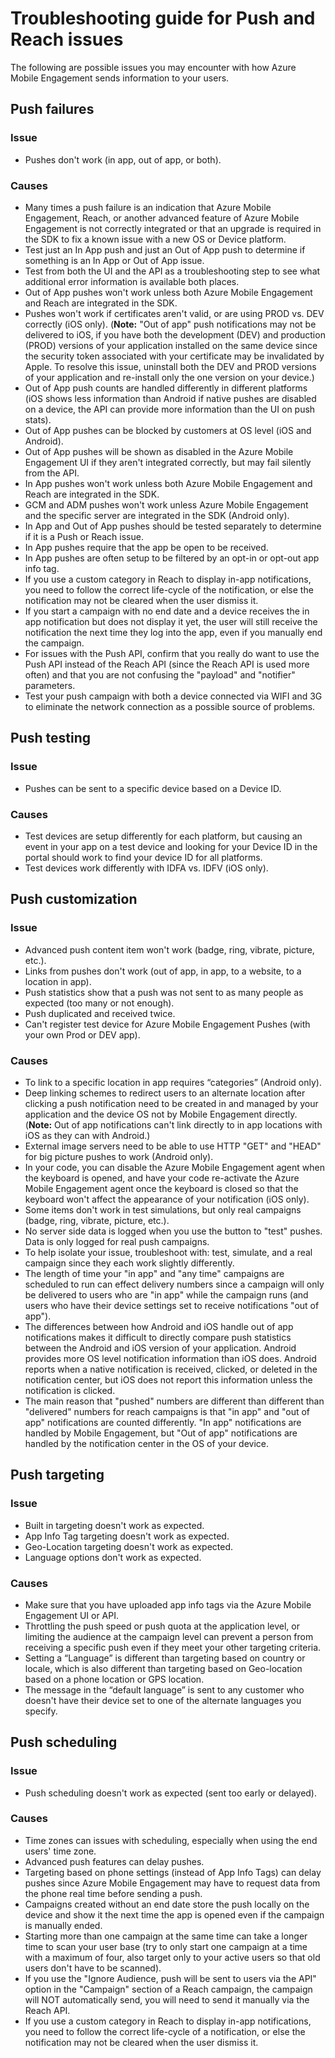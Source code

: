 <properties 
   pageTitle="Azure Mobile Engagement Troubleshooting Guide - Push/Reach" 
   description="Troubleshooting user interaction and notification issues in Azure Mobile Engagement" 
   services="mobile-engagement" 
   documentationCenter="" 
   authors="piyushjo" 
   manager="dwrede" 
   editor=""/>

<tags
   ms.service="mobile-engagement"
   ms.devlang="na"
   ms.topic="article"
   ms.tgt_pltfrm="mobile-multiple"
   ms.workload="mobile" 
   ms.date="06/18/2015"
   ms.author="piyushjo"/>

# Troubleshooting guide for Push and Reach issues

The following are possible issues you may encounter with how Azure Mobile Engagement sends information to your users.
 
## Push failures

### Issue
- Pushes don't work (in app, out of app, or both).

### Causes
- Many times a push failure is an indication that Azure Mobile Engagement, Reach, or another advanced feature of Azure Mobile Engagement is not correctly integrated or that an upgrade is required in the SDK to fix a known issue with a new OS or Device platform.
- Test just an In App push and just an Out of App push to determine if something is an In App or Out of App issue.
- Test from both the UI and the API as a troubleshooting step to see what additional error information is available both places.
- Out of App pushes won't work unless both Azure Mobile Engagement and Reach are integrated in the SDK.
- Pushes won't work if certificates aren't valid, or are using PROD vs. DEV correctly (iOS only). (**Note:** "Out of app" push notifications may not be delivered to iOS, if you have both the development (DEV) and production (PROD) versions of your application installed on the same device since the security token associated with your certificate may be invalidated by Apple. To resolve this issue, uninstall both the DEV and PROD versions of your application and re-install only the one version on your device.)
- Out of App push counts are handled differently in different platforms (iOS shows less information than Android if native pushes are disabled on a device, the API can provide more information than the UI on push stats).
- Out of App pushes can be blocked by customers at OS level (iOS and Android).
- Out of App pushes will be shown as disabled in the Azure Mobile Engagement UI if they aren't integrated correctly, but may fail silently from the API.
- In App pushes won't work unless both Azure Mobile Engagement and Reach are integrated in the SDK.
- GCM and ADM pushes won't work unless Azure Mobile Engagement and the specific server are integrated in the SDK (Android only).
- In App and Out of App pushes should be tested separately to determine if it is a Push or Reach issue.
- In App pushes require that the app be open to be received.
- In App pushes are often setup to be filtered by an opt-in or opt-out app info tag.
- If you use a custom category in Reach to display in-app notifications, you need to follow the correct life-cycle of the notification, or else the notification may not be cleared when the user dismiss it.
- If you start a campaign with no end date and a device receives the in app notification but does not display it yet, the user will still receive the notification the next time they log into the app, even if you manually end the campaign.
- For issues with the Push API, confirm that you really do want to use the Push API instead of the Reach API (since the Reach API is used more often) and that you are not confusing the "payload" and "notifier" parameters.
- Test your push campaign with both a device connected via WIFI and 3G to eliminate the network connection as a possible source of problems.

## Push testing

### Issue
- Pushes can be sent to a specific device based on a Device ID.

### Causes

- Test devices are setup differently for each platform, but causing an event in your app on a test device and looking for your Device ID in the portal should work to find your device ID for all platforms.
- Test devices work differently with IDFA vs. IDFV (iOS only).


## Push customization

### Issue
- Advanced push content item won't work (badge, ring, vibrate, picture, etc.).
- Links from pushes don't work (out of app, in app, to a website, to a location in app).
- Push statistics show that a push was not sent to as many people as expected (too many or not enough).
- Push duplicated and received twice.
- Can't register test device for Azure Mobile Engagement Pushes (with your own Prod or DEV app).

### Causes

- To link to a specific location in app requires “categories” (Android only).
- Deep linking schemes to redirect users to an alternate location after clicking a push notification need to be created in and managed by your application and the device OS not by Mobile Engagement directly. (**Note:** Out of app notifications can't link directly to in app locations with iOS as they can with Android.)
- External image servers need to be able to use HTTP "GET" and "HEAD" for big picture pushes to work (Android only).
- In your code, you can disable the Azure Mobile Engagement agent when the keyboard is opened, and have your code re-activate the Azure Mobile Engagement agent once the keyboard is closed so that the keyboard won't affect the appearance of your notification (iOS only).
- Some items don't work in test simulations, but only real campaigns (badge, ring, vibrate, picture, etc.).
- No server side data is logged when you use the button to "test" pushes. Data is only logged for real push campaigns.
- To help isolate your issue, troubleshoot with: test, simulate, and a real campaign since they each work slightly differently.
- The length of time your "in app" and "any time" campaigns are scheduled to run can effect delivery numbers since a campaign will only be delivered to users who are "in app" while the campaign runs (and users who have their device settings set to receive notifications "out of app").
- The differences between how Android and iOS handle out of app notifications makes it difficult to directly compare push statistics between the Android and iOS version of your application. Android provides more OS level notification information than iOS does. Android reports when a native notification is received, clicked, or deleted in the notification center, but iOS does not report this information unless 
the notification is clicked. 
- The main reason that "pushed" numbers are different than different than "delivered" numbers for reach campaigns is that "in app" and "out of app" notifications are counted differently. "In app" notifications are handled by Mobile Engagement, but "Out of app" notifications are handled by the notification center in the OS of your device.

## Push targeting

### Issue
- Built in targeting doesn't work as expected.
- App Info Tag targeting doesn't work as expected.
- Geo-Location targeting doesn't work as expected.
- Language options don't work as expected.

### Causes

- Make sure that you have uploaded app info tags via the Azure Mobile Engagement UI or API.
- Throttling the push speed or push quota at the application level, or limiting the audience at the campaign level can prevent a person from receiving a specific push even if they meet your other targeting criteria. 
- Setting a “Language” is different than targeting based on country or locale, which is also different than targeting based on Geo-location based on a phone location or GPS location.
- The message in the “default language” is sent to any customer who doesn't have their device set to one of the alternate languages you specify.


## Push scheduling

### Issue
- Push scheduling doesn't work as expected (sent too early or delayed).

### Causes

- Time zones can issues with scheduling, especially when using the end users' time zone.
- Advanced push features can delay pushes.
- Targeting based on phone settings (instead of App Info Tags) can delay pushes since Azure Mobile Engagement may have to request data from the phone real time before sending a push.
- Campaigns created without an end date store the push locally on the device and show it the next time the app is opened even if the campaign is manually ended.
- Starting more than one campaign at the same time can take a longer time to scan your user base (try to only start one campaign at a time with a maximum of four, also target only to your active users so that old users don't have to be scanned).
- If you use the "Ignore Audience, push will be sent to users via the API" option in the "Campaign" section of a Reach campaign, the campaign will NOT automatically send, you will need to send it manually via the Reach API.
- If you use a custom category in Reach to display in-app notifications, you need to follow the correct life-cycle of a notification, or else the notification may not be cleared when the user dismiss it.

